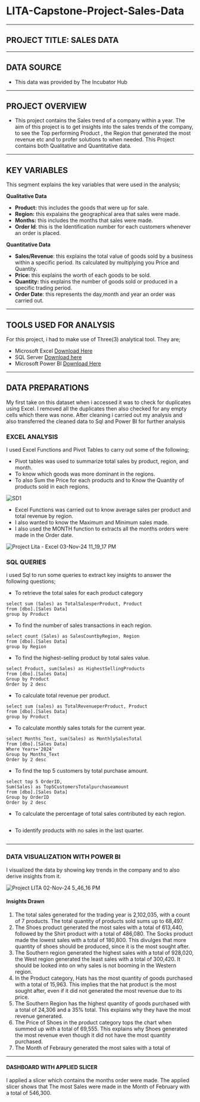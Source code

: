 # LITA-Capstone-Project-Sales-Data
---
## PROJECT TITLE: SALES DATA
---
## DATA SOURCE
- This data was provided by The Incubator Hub
---
## PROJECT OVERVIEW
- This project contains the Sales trend of a company within a year. The aim of this project is to get insights into the sales trends of the company, to see the Top performing Product , the Region that generated the most revenue etc and to profer solutions to when needed. This Project contains both Qualitative and Quantitative data.
---
## KEY VARIABLES
This segment explains the key variables that were used in the analysis;

**Qualitative Data** 
-  **Product:** this includes the goods that were up for sale.
-  **Region:** this expalains the geographical area that sales were made.
-  **Months:** this includes the months that sales were made.
-  **Order Id**: this is the Identification number for each customers whenever an order is placed.

  **Quantitative Data**
-  **Sales/Revenue**: this explains the total value of goods sold by a business within a specific period. Its calculated by multiplying you Price and Quantity.
- **Price:** this explains the worth of each goods to be sold.
-  **Quantity:** this explains the number of goods sold or produced in a specific trading period.
-  **Order Date**: this represents the day,month and year an order was carried out.
---
## TOOLS USED FOR ANALYSIS
For this project, i had to make use of Three(3) analytical tool. They are;
-  Microsoft Excel [Download Here](https://www.microsoft.com/en-us/microsoft-365) 
-  SQL Server [Download here](https://www.microsoft.com/en-us/sql-server/sql-server-downloads)
-  Microsoft Power BI [Download Here](https://www.microsoft.com/en-us/power-bi) 
--- 
## DATA PREPARATIONS
My first take on this dataset when i accessed it was to check for duplicates using Excel. I removed all the duplicates then also checked for any empty cells which there was none. After cleaning i carried out my analysis and also transferred the cleaned data to Sql and Power BI for further analysis
### EXCEL ANALYSIS
I used Excel Functions and Pivot Tables to carry out some of the following;
- Pivot tables was used to summarize total sales by product, region, and month.
- To know which goods was more dominant in the regions.
- To also Sum the Price for each products and to Know the Quantity of products sold in each regions.

![SD1](https://github.com/user-attachments/assets/828525d3-557e-4a35-9a4c-2a41bd35917e)

-  Excel Functions was carried out to know  average sales per product and total revenue by region.
-  I also wanted to know the Maximum and Minimum sales made.
-  I also used the MONTH function to extracts all the months orders were made in the Order date.

  ![Project Lita - Excel 03-Nov-24 11_19_17 PM](https://github.com/user-attachments/assets/07961e5c-91f1-448d-a97a-b2b8d17a525c)

### SQL QUERIES
i used Sql to run some queries to extract key insights to answer the following questions;
-  To retrieve the total sales for each product category
``` 
select sum (Sales) as TotalSalesperProduct, Product
from [dbo].[Sales Data]
group by Product
```
- To find the number of sales transactions in each region.
```
select count (Sales) as SalesCountbyRegion, Region
from [dbo].[Sales Data]
group by Region
```
- To find the highest-selling product by total sales value.
```
select Product, sum(Sales) as HighestSellingProducts
from [dbo].[Sales Data]
Group by Product
Order by 2 desc
```
- To calculate total revenue per product.
```
select sum (sales) as TotalRevenueperProduct, Product
from [dbo].[Sales Data]
group by Product
```
- To calculate monthly sales totals for the current year.
```
select Months_Text, sum(Sales) as MonthlySalesTotal
from [dbo].[Sales Data]
Where Years='2024'
Group by Months_Text 
Order by 2 desc
```
- To find the top 5 customers by total purchase amount.
```
select top 5 OrderID,
Sum(Sales) as Top5CustomersTotalpurchaseamount
from [dbo].[Sales Data]
Group by OrderID
Order by 2 desc
```
- To calculate the percentage of total sales contributed by each region.
  ```

  ```
- To identify products with no sales in the last quarter.
```

```
---
### DATA VISUALIZATION WITH POWER BI
I visualized the data by showing key trends in the company and to also derive insights from it.

![Project LITA 02-Nov-24 5_46_16 PM](https://github.com/user-attachments/assets/3180056d-3382-4c7e-97b7-9e08b703f633)

#### Insights Drawn
1. The total sales generated for the trading year is 2,102,035, with a count of 7 products. The total quantity of products sold sums up to 68,497.
2. The Shoes product generated the most sales with a total of 613,440, followed by the Shirt product with a total of 486,080. The Socks product made the lowest sales with a total of 180,800. This divulges that more quantity of shoes should be produced, since it is the most sought after.
3. The Southern region generated the highest sales with a total of 928,020, the West region generated the least sales with a total of 300,420. It should be looked into on why sales is not booming in the Western region.
4. In the Product category, Hats has the most quantity of goods purchased with a total of 15,963. This implies that the hat product is the most sought after, even if it did not generated the most revenue due to its price.
5. The Southern Region has the highest quantity of goods purchased with a total of 24,306 and a 35% total. This explains why they have the most revenue generated.
6. The Price of Shoes in the product category tops the chart when summed up with a total of 69,555. This explains why Shoes generated the most revenue even though it did not have the most quantity purchased.
7. The Month of Febraury generated the most sales with a total of
---
#### DASHBOARD WITH APPLIED SLICER
I applied a slicer which contains the months order were made. The applied slicer shows that The most Sales were made in the Month of February with a total of 546,300. 


